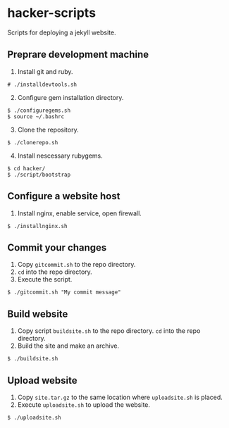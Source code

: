 # hacker-scripts

Scripts for deploying a jekyll website.

## Preprare development machine

1. Install git and ruby.
```
# ./installdevtools.sh
```
2. Configure gem installation directory.
```
$ ./configuregems.sh
$ source ~/.bashrc
```
3. Clone the repository.
```
$ ./clonerepo.sh
```
4. Install nescessary rubygems.
```
$ cd hacker/
$ ./script/bootstrap
```  

## Configure a website host 

1. Install nginx, enable service, open firewall.
```
$ ./installnginx.sh
```

## Commit your changes 

1. Copy `gitcommit.sh` to the repo directory.
2. `cd` into the repo directory.
3. Execute the script.
```
$ ./gitcommit.sh "My commit message"
``` 

## Build website

1. Copy script `buildsite.sh` to the repo directory. `cd` into the repo directory.
2. Build the site and make an archive.
```
$ ./buildsite.sh
```

## Upload website

1. Copy `site.tar.gz` to the same location where `uploadsite.sh` is placed.
2. Execute `uploadsite.sh` to upload the website.
```
$ ./uploadsite.sh
``` 
